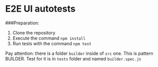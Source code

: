 # E2E UI autotests

###Preparation:
1. Clone the repository
2. Execute the command `npm install`
3. Run tests with the command `npm test`

Pay attention: there is a folder `builder` inside of `src` one.
This is pattern BUILDER. Test for it is in `tests` folder and named `builder.spec.js`